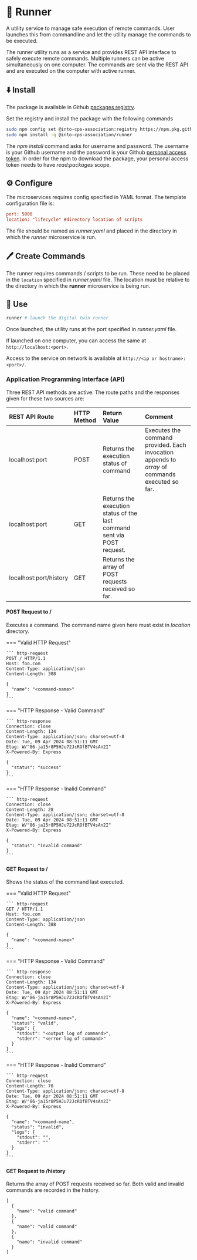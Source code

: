 # :runner: Runner

A utility service to manage safe execution of remote commands.
User launches this from commandline and let the utility
manage the commands to be executed.

The runner utility runs as a service and provides
REST API interface to safely execute remote commands.
Multiple runners can be active simultaneously on one computer.
The commands are sent via the REST API and are executed on the computer
with active runner.

## :arrow_down: Install

The package is available in Github
[packages registry](https://github.com/orgs/INTO-CPS-Association/packages).

Set the registry and install the package with the following commands

```bash
sudo npm config set @into-cps-association:registry https://npm.pkg.github.com
sudo npm install -g @into-cps-association/runner
```

The _npm install_ command asks for username and password. The username is
your Github username and the password is your Github
[personal access token](https://docs.github.com/en/authentication/keeping-your-account-and-data-secure/managing-your-personal-access-tokens).
In order for the npm to download the package, your personal access token
needs to have _read:packages_ scope.

## :gear: Configure

The microservices requires config specified in YAML format.
The template configuration file is:

```ini
port: 5000
location: "lifecycle" #directory location of scripts
```

The file should be named as _runner.yaml_ and placed in the directory
in which the _runner_ microservice is run.

## :pen: Create Commands

The runner requires commands / scripts to be run.
These need to be placed in the `location` specified in
_runner.yaml_ file. The location must be relative to
the directory in which the **runner** microservice is being
run.

## :rocket: Use

```bash
runner # launch the digital twin runner
```

Once launched, the utility runs at the port specified in
_runner.yaml_ file.

If launched on one computer,
you can access the same at `http://localhost:<port>`.

Access to the service on network is available at `http://<ip or hostname>:<port>/`.

### Application Programming Interface (API)

Three REST API methods are active. The route paths and the responses given
for these two sources are:

| REST API Route                 | HTTP Method | Return Value | Comment |
| :----------------------------- |:--------|:----------- | :------ |
| localhost:port | POST  | Returns the execution status of command | Executes the command provided. Each invocation appends to _array_ of commands executed so far. |
| localhost:port | GET |  Returns the execution status of the last command sent via POST request. |  |
| localhost:port/history | GET | Returns the array of POST requests received so far. |  |

#### POST Request to /

Executes a command. The command name given here must exist
in _location_ directory.

=== "Valid HTTP Request"

    ``` http-request
    POST / HTTP/1.1
    Host: foo.com
    Content-Type: application/json
    Content-Length: 388

    {
      "name": "<command-name>"
    }
    ```

=== "HTTP Response - Valid Command"

    ``` http-response
    Connection: close
    Content-Length: 134
    Content-Type: application/json; charset=utf-8
    Date: Tue, 09 Apr 2024 08:51:11 GMT
    Etag: W/"86-ja15r8P5HJu72JcROfBTV4sAn2I"
    X-Powered-By: Express

    {
      "status": "success"
    }
    ```

=== "HTTP Response - Inalid Command"

    ``` http-request
    Connection: close
    Content-Length: 28
    Content-Type: application/json; charset=utf-8
    Date: Tue, 09 Apr 2024 08:51:11 GMT
    Etag: W/"86-ja15r8P5HJu72JcROfBTV4sAn2I"
    X-Powered-By: Express

    {
      "status": "invalid command"
    }
    ```

#### GET Request to /

Shows the status of the command last executed.

=== "Valid HTTP Request"

    ``` http-request
    GET / HTTP/1.1
    Host: foo.com
    Content-Type: application/json
    Content-Length: 388

    {
      "name": "<command-name>"
    }
    ```

=== "HTTP Response - Valid Command"

    ``` http-response
    Connection: close
    Content-Length: 134
    Content-Type: application/json; charset=utf-8
    Date: Tue, 09 Apr 2024 08:51:11 GMT
    Etag: W/"86-ja15r8P5HJu72JcROfBTV4sAn2I"
    X-Powered-By: Express

    {
      "name": "<command-name>",
      "status": "valid",
      "logs": {
        "stdout": "<output log of command>",
        "stderr": "<error log of command>"
      }
    }
    ```

=== "HTTP Response - Inalid Command"

    ``` http-request
    Connection: close
    Content-Length: 70
    Content-Type: application/json; charset=utf-8
    Date: Tue, 09 Apr 2024 08:51:11 GMT
    Etag: W/"86-ja15r8P5HJu72JcROfBTV4sAn2I"
    X-Powered-By: Express

    {
      "name": "<command-name",
      "status": "invalid",
      "logs": {
        "stdout": "",
        "stderr": ""
      }
    }
    ```

#### GET Request to /history

Returns the array of POST requests received so far.
Both valid and invalid commands are recorded in the history.

```http
[
  {
    "name": "valid command"
  },
  {
    "name": "valid command"
  },
  {
    "name": "invalid command"
  }
]
```
